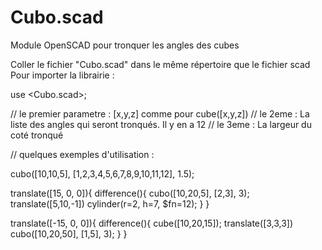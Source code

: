 # Cubo.scad
Module OpenSCAD pour tronquer les angles des cubes

Coller le fichier "Cubo.scad" dans le même répertoire que le fichier scad 
Pour importer la librairie :

use <Cubo.scad>;

// le premier parametre : [x,y,z] comme pour cube([x,y,z])
// le 2eme : La liste des angles qui seront tronqués. Il y en a 12
// le 3eme : La largeur du coté tronqué

// quelques exemples d'utilisation :

cubo([10,10,5], [1,2,3,4,5,6,7,8,9,10,11,12], 1.5);

translate([15, 0, 0]){
    difference(){
        cubo([10,20,5], [2,3], 3);
        translate([5,10,-1]) cylinder(r=2, h=7, $fn=12);
    }
}

translate([-15, 0, 0]){
    difference(){
        cube([10,20,15]);
        translate([3,3,3]) cubo([10,20,50], [1,5], 3);
    }
}


